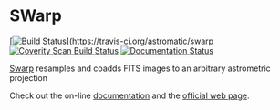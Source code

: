 # SWarp

[![Build Status](https://travis-ci.org/astromatic/swarp.svg?branch=master)](https://travis-ci.org/astromatic/swarp
[![Coverity Scan Build Status](https://scan.coverity.com/projects/swarp/badge.svg)](https://scan.coverity.com/projects/swarp "Coverity Badge")
[![Documentation Status](https://readthedocs.org/projects/swarp/badge/?version=latest)](http://swarp.readthedocs.io/en/latest/?badge=latest)

[Swarp] resamples and coadds FITS images to an arbitrary astrometric projection

Check out the on-line [documentation] and the [official web page].

[SWarp]: https://astromatic.net/software/swarp
[documentation]: https://raw.githubusercontent.com/astromatic/swarp/refs/heads/legacy_doc/prevdoc/swarp.pdf
[official web page]: https://astromatic.net/software/swarp

